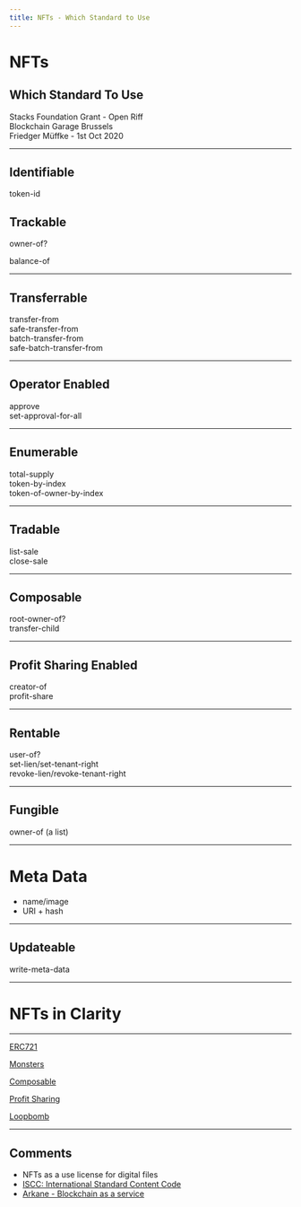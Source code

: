 ```yaml
---
title: NFTs - Which Standard to Use
---
```


<!-- .slide: data-background="./tools.jpg" data-background-opacity="0.3" -->

# NFTs

## Which Standard To Use

Stacks Foundation Grant - Open Riff  
Blockchain Garage Brussels  
Friedger Müffke - 1st Oct 2020

---

## Identifiable

token-id

## Trackable

owner-of?

balance-of <!-- .element: class="fragment" data-fragment-index="1" -->

---

## Transferrable

transfer-from  
safe-transfer-from  
batch-transfer-from  
safe-batch-transfer-from

---

## Operator Enabled

approve  
set-approval-for-all

---

## Enumerable

total-supply  
token-by-index  
token-of-owner-by-index

---

## Tradable

list-sale  
close-sale

---

## Composable

root-owner-of?  
transfer-child

---

## Profit Sharing Enabled

creator-of  
profit-share

---

## Rentable

user-of?  
set-lien/set-tenant-right  
revoke-lien/revoke-tenant-right

---

## Fungible

owner-of (a list)

---

# Meta Data

- name/image
- URI + hash

---

## Updateable

write-meta-data

---

# NFTs in Clarity

---

[ERC721](https://github.com/blockstack/clarity-js-sdk/blob/master/packages/clarity-tutorials/contracts/tokens/non-fungible-token.clar)

[Monsters](https://github.com/friedger/clarity-marketplace/blob/master/contracts/monsters.clar)

[Composable](https://github.com/dotrungkien/clarity-composable-token)

[Profit Sharing](https://github.com/friedger/clarity-profit-sharing-token/blob/master/contracts/token.clar)

[Loopbomb](https://github.com/radicleart/fe-mesh/blob/master/contracts/nongibles.clar)

---

## Comments

- NFTs as a use license for digital files
- [ISCC: International Standard Content Code](https://github.com/iscc/iscc-specs)
- [Arkane - Blockchain as a service](https://arkane.network/)
